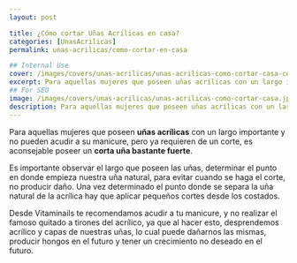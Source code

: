 ```yaml
---
layout: post

title: ¿Cómo cortar Uñas Acrílicas en casa?
categories: [UnasAcrilicas]
permalink: unas-acrilicas/como-cortar-en-casa

## Internal Use
cover: /images/covers/unas-acrilicas/unas-acrilicas-como-cortar-casa-cover.jpg
excerpt: Para aquellas mujeres que poseen uñas acrílicas con un largo importante y no pueden acudir a su manicure, pero ya requieren de un corte, es aconsejable poseer un corta uña bastante fuerte. Luego...
## For SEO
image: /images/covers/unas-acrilicas/unas-acrilicas-como-cortar-casa.jpg
description: Para aquellas mujeres que poseen uñas acrílicas con un largo importante y no pueden acudir a su manicure, pero ya requieren de un corte, es aconsejable poseer un corta uña bastante fuerte. Luego...
---
```


Para aquellas mujeres que poseen **uñas acrílicas** con un largo importante y no pueden acudir a su manicure, pero ya requieren de un corte, es aconsejable poseer un **corta uña bastante fuerte**.

Es importante observar el largo que poseen las uñas, determinar el punto en donde empieza nuestra uña natural,  para evitar cuando se haga el corte, no producir daño. Una vez determinado el punto donde se separa la uña natural de la acrílica hay que aplicar pequeños cortes desde los costados.

Desde Vitaminails te recomendamos acudir a tu manicure, y no realizar el famoso quitado a tirones del acrílico, ya que al hacer esto, desprendemos acrílico y capas de nuestras uñas, lo cual puede dañarnos las mismas, producir hongos en el futuro y tener un crecimiento no deseado en el futuro.